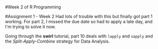 #Week 2 of R Programming


#Assignment 1 - Week 2
Had lots of trouble with this but finally got part 1 working. For part 2, I missed the due date so had to apply a late day, and I'm trying to solve it now.

Going through the __swirl__ tutorial, part 10 deals with `lapply` and `sapply` and the _Split-Apply-Combine_ strategy for Data Analysis.
